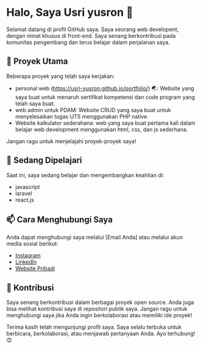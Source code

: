 # Halo, Saya Usri yusron 👋

Selamat datang di profil GitHub saya. Saya seorang web developent, dengan minat khusus di front-end. Saya senang berkontribusi pada komunitas pengembang dan terus belajar dalam perjalanan saya.

## 🚀 Proyek Utama

Beberapa proyek yang telah saya kerjakan:

- personal web (https://usri-yusron.github.io/portfolio/) 🌏: Website yang saya buat untuk menaruh sertifikat kompetensi dan code program yang telah saya buat.
- web admin untuk PDAM: Website CRUD yang saya buat untuk menyelesaikan tugas UTS menggunakan PHP native.
- Website kalkulator sederahana: web yang saya buat pertama kali dalam belajar web development menggunakan html, css, dan js sederhana.

Jangan ragu untuk menjelajahi proyek-proyek saya!

## 🌱 Sedang Dipelajari

Saat ini, saya sedang belajar dan mengembangkan keahlian di:

- javascript
- laravel
- react.js

## 📫 Cara Menghubungi Saya

Anda dapat menghubungi saya melalui [Email Anda] atau melalui akun media sosial berikut:

- [Instagram](https://instagram.com/usriyusron.js?igshid=YTQwZjQ0NmI0OA==)
- [LinkedIn](http://www.linkedin.com/in/muhamad-usriyusron)
- [Website Pribadi](https://usri-yusron.github.io/portfolio/)

## 🤝 Kontribusi

Saya senang berkontribusi dalam berbagai proyek open source. Anda juga bisa melihat kontribusi saya di repositori publik saya. Jangan ragu untuk menghubungi saya jika Anda ingin berkolaborasi atau memiliki ide proyek!


Terima kasih telah mengunjungi profil saya. Saya selalu terbuka untuk berbicara, berkolaborasi, atau menjawab pertanyaan Anda. Ayo terhubung! 😊
